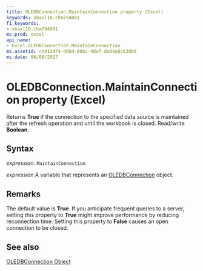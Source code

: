 ```yaml
---
title: OLEDBConnection.MaintainConnection property (Excel)
keywords: vbaxl10.chm794081
f1_keywords:
- vbaxl10.chm794081
ms.prod: excel
api_name:
- Excel.OLEDBConnection.MaintainConnection
ms.assetid: ce913d74-d86d-006c-4def-da04a8c630b6
ms.date: 06/08/2017
---
```



# OLEDBConnection.MaintainConnection property (Excel)

Returns  **True** if the connection to the specified data source is maintained after the refresh operation and until the workbook is closed. Read/write **Boolean**.


## Syntax

 _expression_. `MaintainConnection`

 _expression_ A variable that represents an [OLEDBConnection](Excel.OLEDBConnection.md) object.


## Remarks

The default value is  **True**. If you anticipate frequent queries to a server, setting this property to **True** might improve performance by reducing reconnection time. Setting this property to **False** causes an open connection to be closed.


## See also


[OLEDBConnection Object](Excel.OLEDBConnection.md)

